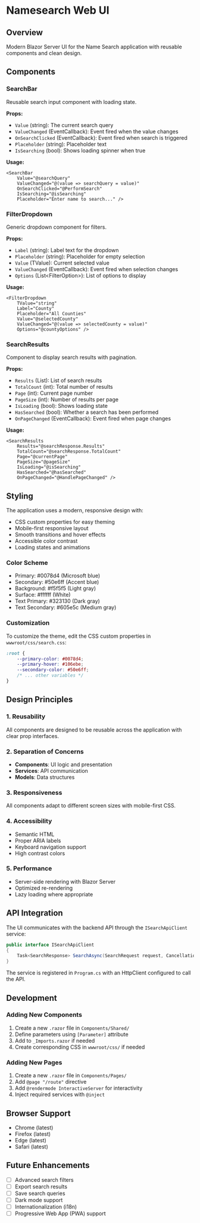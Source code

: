 # Namesearch Web UI

## Overview
Modern Blazor Server UI for the Name Search application with reusable components and clean design.

## Components

### SearchBar
Reusable search input component with loading state.

**Props:**
- `Value` (string): The current search query
- `ValueChanged` (EventCallback<string>): Event fired when the value changes
- `OnSearchClicked` (EventCallback): Event fired when search is triggered
- `Placeholder` (string): Placeholder text
- `IsSearching` (bool): Shows loading spinner when true

**Usage:**
```razor
<SearchBar 
    Value="@searchQuery"
    ValueChanged="@(value => searchQuery = value)"
    OnSearchClicked="@PerformSearch"
    IsSearching="@isSearching"
    Placeholder="Enter name to search..." />
```

### FilterDropdown<TValue>
Generic dropdown component for filters.

**Props:**
- `Label` (string): Label text for the dropdown
- `Placeholder` (string): Placeholder for empty selection
- `Value` (TValue): Current selected value
- `ValueChanged` (EventCallback<TValue>): Event fired when selection changes
- `Options` (List<FilterOption<TValue>>): List of options to display

**Usage:**
```razor
<FilterDropdown 
    TValue="string"
    Label="County"
    Placeholder="All Counties"
    Value="@selectedCounty"
    ValueChanged="@(value => selectedCounty = value)"
    Options="@countyOptions" />
```

### SearchResults
Component to display search results with pagination.

**Props:**
- `Results` (List<SearchResult>): List of search results
- `TotalCount` (int): Total number of results
- `Page` (int): Current page number
- `PageSize` (int): Number of results per page
- `IsLoading` (bool): Shows loading state
- `HasSearched` (bool): Whether a search has been performed
- `OnPageChanged` (EventCallback<int>): Event fired when page changes

**Usage:**
```razor
<SearchResults 
    Results="@searchResponse.Results"
    TotalCount="@searchResponse.TotalCount"
    Page="@currentPage"
    PageSize="@pageSize"
    IsLoading="@isSearching"
    HasSearched="@hasSearched"
    OnPageChanged="@HandlePageChanged" />
```

## Styling

The application uses a modern, responsive design with:
- CSS custom properties for easy theming
- Mobile-first responsive layout
- Smooth transitions and hover effects
- Accessible color contrast
- Loading states and animations

### Color Scheme
- Primary: #0078d4 (Microsoft blue)
- Secondary: #50e6ff (Accent blue)
- Background: #f5f5f5 (Light gray)
- Surface: #ffffff (White)
- Text Primary: #323130 (Dark gray)
- Text Secondary: #605e5c (Medium gray)

### Customization
To customize the theme, edit the CSS custom properties in `wwwroot/css/search.css`:

```css
:root {
    --primary-color: #0078d4;
    --primary-hover: #106ebe;
    --secondary-color: #50e6ff;
    /* ... other variables */
}
```

## Design Principles

### 1. Reusability
All components are designed to be reusable across the application with clear prop interfaces.

### 2. Separation of Concerns
- **Components**: UI logic and presentation
- **Services**: API communication
- **Models**: Data structures

### 3. Responsiveness
All components adapt to different screen sizes with mobile-first CSS.

### 4. Accessibility
- Semantic HTML
- Proper ARIA labels
- Keyboard navigation support
- High contrast colors

### 5. Performance
- Server-side rendering with Blazor Server
- Optimized re-rendering
- Lazy loading where appropriate

## API Integration

The UI communicates with the backend API through the `ISearchApiClient` service:

```csharp
public interface ISearchApiClient
{
    Task<SearchResponse> SearchAsync(SearchRequest request, CancellationToken cancellationToken = default);
}
```

The service is registered in `Program.cs` with an HttpClient configured to call the API.

## Development

### Adding New Components

1. Create a new `.razor` file in `Components/Shared/`
2. Define parameters using `[Parameter]` attribute
3. Add to `_Imports.razor` if needed
4. Create corresponding CSS in `wwwroot/css/` if needed

### Adding New Pages

1. Create a new `.razor` file in `Components/Pages/`
2. Add `@page "/route"` directive
3. Add `@rendermode InteractiveServer` for interactivity
4. Inject required services with `@inject`

## Browser Support

- Chrome (latest)
- Firefox (latest)
- Edge (latest)
- Safari (latest)

## Future Enhancements

- [ ] Advanced search filters
- [ ] Export search results
- [ ] Save search queries
- [ ] Dark mode support
- [ ] Internationalization (i18n)
- [ ] Progressive Web App (PWA) support
